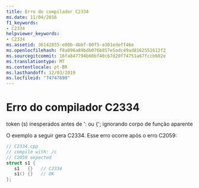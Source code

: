 ```yaml
---
title: Erro do compilador C2334
ms.date: 11/04/2016
f1_keywords:
- C2334
helpviewer_keywords:
- C2334
ms.assetid: 36142855-e00b-4bbf-80f5-a301edeff46e
ms.openlocfilehash: f8a096a89bdb076b857e5adc49ad8162551612f2
ms.sourcegitcommit: 16fa847794b60bf40c67d20f74751a67fccb602e
ms.translationtype: MT
ms.contentlocale: pt-BR
ms.lasthandoff: 12/03/2019
ms.locfileid: "74747690"
---
```

# <a name="compiler-error-c2334"></a>Erro do compilador C2334

token (s) inesperados antes de ': ou {'; ignorando corpo de função aparente

O exemplo a seguir gera C2334. Esse erro ocorre após o erro C2059:

```cpp
// C2334.cpp
// compile with: /c
// C2059 expected
struct s1 {
   s1   {}   // C2334
   s1() {}   // OK
};
```
